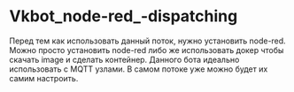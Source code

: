 # Vkbot_node-red_-dispatching
Перед тем как использовать данный поток, нужно установить node-red. Можно просто установить node-red либо же использовать докер чтобы скачать image и сделать контейнер. Данного бота идеально использовать с MQTT узлами. В самом потоке уже можно будет их самим настроить.
